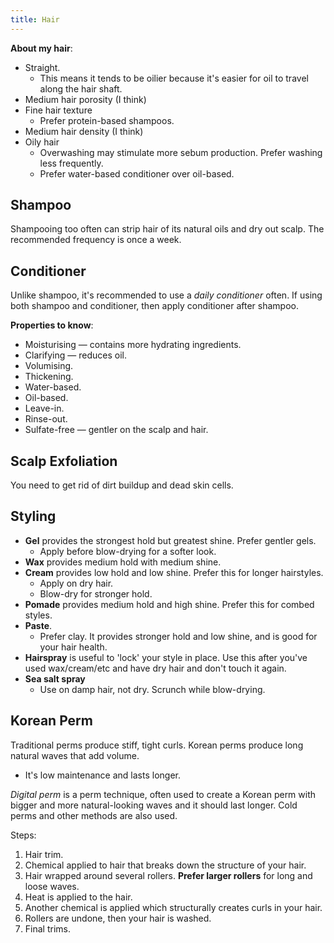 ```yaml
---
title: Hair
---
```


**About my hair**:
- Straight. 
    - This means it tends to be oilier because it's easier for oil to travel along the hair shaft.
- Medium hair porosity (I think)
- Fine hair texture
    - Prefer protein-based shampoos.
- Medium hair density (I think)
- Oily hair
    - Overwashing may stimulate more sebum production. Prefer washing less frequently.
    - Prefer water-based conditioner over oil-based.

## Shampoo
Shampooing too often can strip hair of its natural oils and dry out scalp. The recommended frequency is once a week.

## Conditioner
Unlike shampoo, it's recommended to use a *daily conditioner* often. If using both shampoo and conditioner, then apply conditioner after shampoo.

**Properties to know**:
- Moisturising — contains more hydrating ingredients.
- Clarifying — reduces oil.
- Volumising.
- Thickening.
- Water-based.
- Oil-based.
- Leave-in.
- Rinse-out.
- Sulfate-free — gentler on the scalp and hair.

## Scalp Exfoliation
You need to get rid of dirt buildup and dead skin cells.

## Styling
- **Gel** provides the strongest hold but greatest shine. Prefer gentler gels.
    - Apply before blow-drying for a softer look.
- **Wax** provides medium hold with medium shine. 
- **Cream** provides low hold and low shine. Prefer this for longer hairstyles.
    - Apply on dry hair.
    - Blow-dry for stronger hold.
- **Pomade** provides medium hold and high shine. Prefer this for combed styles.
- **Paste**.
    - Prefer clay. It provides stronger hold and low shine, and is good for your hair health.
- **Hairspray** is useful to 'lock' your style in place. Use this after you've used wax/cream/etc and have dry hair and don't touch it again.
- **Sea salt spray** 
    - Use on damp hair, not dry. Scrunch while blow-drying.

## Korean Perm
Traditional perms produce stiff, tight curls. Korean perms produce long natural waves that add volume.
- It's low maintenance and lasts longer.

*Digital perm* is a perm technique, often used to create a Korean perm with bigger and more natural-looking waves and it should last longer. Cold perms and other methods are also used.

Steps:
1. Hair trim.
2. Chemical applied to hair that breaks down the structure of your hair.
3. Hair wrapped around several rollers. **Prefer larger rollers** for long and loose waves.
4. Heat is applied to the hair.
5. Another chemical is applied which structurally creates curls in your hair.
6. Rollers are undone, then your hair is washed.
7. Final trims.

